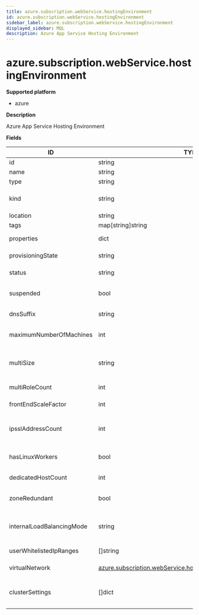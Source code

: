 ```yaml
---
title: azure.subscription.webService.hostingEnvironment
id: azure.subscription.webService.hostingEnvironment
sidebar_label: azure.subscription.webService.hostingEnvironment
displayed_sidebar: MQL
description: Azure App Service Hosting Environment
---
```


# azure.subscription.webService.hostingEnvironment

**Supported platform**

- azure

**Description**

Azure App Service Hosting Environment

**Fields**

| ID                        | TYPE                                                                                                                                  | DESCRIPTION                                                              |
| ------------------------- | ------------------------------------------------------------------------------------------------------------------------------------- | ------------------------------------------------------------------------ |
| id                        | string                                                                                                                                | environment ID                                                           |
| name                      | string                                                                                                                                | environment name                                                         |
| type                      | string                                                                                                                                | environment type                                                         |
| kind                      | string                                                                                                                                | Kind of resource (e.g., "app,linux,container")                           |
| location                  | string                                                                                                                                | environment location                                                     |
| tags                      | map[string]string                                                                                                                     | environment tags                                                         |
| properties                | dict                                                                                                                                  | environment properties                                                   |
| provisioningState         | string                                                                                                                                | Provisioning state of the environment                                    |
| status                    | string                                                                                                                                | status of the environment                                                |
| suspended                 | bool                                                                                                                                  | true if the environment is suspended                                     |
| dnsSuffix                 | string                                                                                                                                | DNS suffix of the environment                                            |
| maximumNumberOfMachines   | int                                                                                                                                   | Maximum number of VMs in the environment                                 |
| multiSize                 | string                                                                                                                                | Front-end VM size (e.g., "Standard_D2d_v4", "Medium", "Large")           |
| multiRoleCount            | int                                                                                                                                   | Number of front-end instances                                            |
| frontEndScaleFactor       | int                                                                                                                                   | Scale factor for front-ends                                              |
| ipsslAddressCount         | int                                                                                                                                   | Number of IP SSL addresses reserved for the App Service Environment      |
| hasLinuxWorkers           | bool                                                                                                                                  | Whether the App Service Environment has Linux workers                    |
| dedicatedHostCount        | int                                                                                                                                   | Dedicated Host Count                                                     |
| zoneRedundant             | bool                                                                                                                                  | Whether the App Service Environment is zone-redundant                    |
| internalLoadBalancingMode | string                                                                                                                                | Specifies which endpoints to serve internally in the Virtual Network     |
| userWhitelistedIpRanges   | &#91;&#93;string                                                                                                                      | User added IP ranges to allow                                            |
| virtualNetwork            | [azure.subscription.webService.hostingEnvironment.virtualNetwork](azure.subscription.webservice.hostingenvironment.virtualnetwork.md) | Description of the Virtual Network                                       |
| clusterSettings           | &#91;&#93;dict                                                                                                                        | Custom settings for changing the behavior of the App Service Environment |
